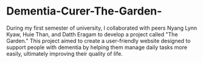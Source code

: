 # Dementia-Curer-The-Garden-
During my first semester of university, I collaborated with peers Nyang Lynn Kyaw, Huie Than, and Datth Eragam to develop a project called "The Garden." This project aimed to create a user-friendly website designed to support people with dementia by helping them manage daily tasks more easily, ultimately improving their quality of life.
